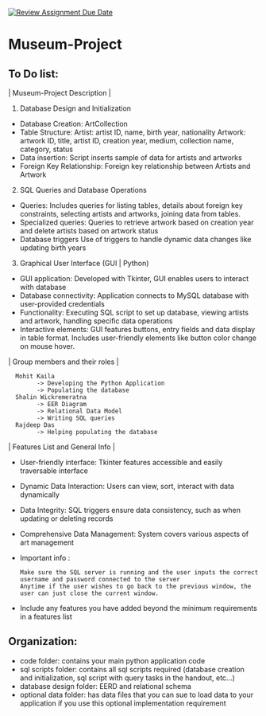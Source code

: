 [![Review Assignment Due Date](https://classroom.github.com/assets/deadline-readme-button-24ddc0f5d75046c5622901739e7c5dd533143b0c8e959d652212380cedb1ea36.svg)](https://classroom.github.com/a/Ch92Y567)
# Museum-Project
## To Do list:

| Museum-Project Description |

1) Database Design and Initialization

- Database Creation:
      ArtCollection
- Table Structure: 
      Artist: artist ID, name, birth year, nationality
      Artwork: artwork ID, title, artist ID, creation year, medium, collection name, category, status
- Data insertion:
      Script inserts sample of data for artists and artworks
- Foreign Key Relationship: 
      Foreign key relationship between Artists and Artwork

2) SQL Queries and Database Operations

- Queries:
      Includes queries for listing tables, details about foreign key constraints, selecting artists and artworks, joining data from tables. 
- Specialized queries:
      Queries to retrieve artwork based on creation year and delete artists based on artwork status
- Database triggers
      Use of triggers to handle dynamic data changes like updating birth years

3) Graphical User Interface (GUI | Python)
      
- GUI application:
      Developed with Tkinter, GUI enables users to interact with database
- Database connectivity:
      Application connects to MySQL database with user-provided credentials
- Functionality:
      Executing SQL script to set up database, viewing artists and artwork, handling specific data operations
- Interactive elements:
      GUI features buttons, entry fields and data display in table format. Includes user-friendly elements like button color change on mouse hover.


 | Group members and their roles |


      Mohit Kaila 
            -> Developing the Python Application 
            -> Populating the database 
      Shalin Wickremeratna 
            -> EER Diagram 
            -> Relational Data Model
            -> Writing SQL queries
      Rajdeep Das 
            -> Helping populating the database


| Features List and General Info |

- User-friendly interface:
      Tkinter features accessible and easily traversable interface
- Dynamic Data Interaction:
      Users can view, sort, interact with data dynamically
- Data Integrity:
      SQL triggers ensure data consistency, such as when updating or deleting records
- Comprehensive Data Management:
      System covers various aspects of art management


- Important info :

      Make sure the SQL server is running and the user inputs the correct username and password connected to the server
      Anytime if the user wishes to go back to the previous window, the user can just close the current window.

  
- Include any features you have added beyond the minimum requirements in a features list

## Organization:
- code folder: contains your main python application code
- sql scripts folder: contains all sql scripts required (database creation and initialization, sql script with query tasks in the handout, etc...)
- database design folder: EERD and relational schema
- optional data folder: has data files that you can sue to load data to your application if you use this optional implementation requirement
